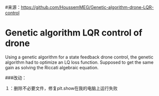 #来源：https://github.com/HoussemMEG/Genetic-algorithm-drone-LQR-control

# Genetic algorithm LQR control of drone

Using a genetic algorithm for a state feedback drone control, the genetic algorithm had to optimize an LQ loss function.
Supposed to get the same gain as solving the Riccati algebraic equation.


###改动：

１：删除不必要文件，修复plt.show在我的电脑上运行失败
